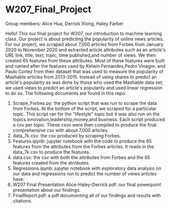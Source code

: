 # W207_Final_Project

Group members: Alice Hua, Derrick Xiong, Haley Farber

Hello! This our final project for W207, our introduction to machine learning class. Our project is about predicting the popularity of online news articles. For our project, we scraped about 7,000 articles from Forbes from January 2020 to November 2020 and extracted article attributes such as an article's URL link, title, text, topic, time published,and number of views. We then created 65 features from these attributes. Most of these features were built and named after the features used by Kelwin Fernandes,Pedro Vinagre, and Paulo Cortez from their dataset that was used to measure the popularity of Mashable articles from 2013-2015. Instead of using shares to predict an article's popularity as was done by those who used the Mashable data set, we used views to predict an article's popularity and used linear regression to do so. The following documents are found in this repo:

1) Scrape_Forbes.py: the python script that was run to scrape the data from Forbes. At the bottom of the script, we scraped for a particular topic. This script ran for the "lifestyle" topic but it was also run on the topics innovation,leadership,money,and business. Each script produced a csv per topic. These csvs were then compiled to produce the final comprehensive csv with about 7,000 articles.
2) data_7k.csv: the csv produced by scraping Forbes.
3) Features.ipynb: jupyter notebook with the code to produce the 65 features from the attributes from the Forbes articles. It reads in the data_7k csv to produce the features.
4) data.csv: the csv with both the attributes from Forbes and the 65 features created from the atrributes.
5) Regressions.ipynb: jupyter notebook with exploratory data analysis on our data and regressions run to predict the number of views articles have. 
6) W207 Final Presentation Alice-Haley-Derrick.pdf: our final powerpoint presentation about our findings.
7) FinalReport.pdf: a pdf documenting all of our findings and results with citations. 


